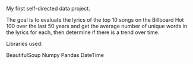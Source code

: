 My first self-directed data project.

The goal is to evaluate the lyrics of the top 10 songs on the Billboard Hot 100 over the last 50 years and get the average number of unique words in the lyrics for each, then determine if there is a trend over time.

Libraries used:

BeautifulSoup
Numpy
Pandas
DateTime
